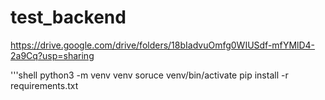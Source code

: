# test_backend


https://drive.google.com/drive/folders/18bIadvuOmfg0WIUSdf-mfYMlD4-2a9Cq?usp=sharing

'''shell 
python3 -m venv venv
soruce venv/bin/activate
pip install -r requirements.txt

